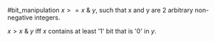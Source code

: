 #bit_manipulation
$x >= x\ \& \ y$, such that x and y are 2 arbitrary non-negative integers.

$x > x\ \&\ y$ iff $x$ contains at least '1' bit that is '0' in $y$.
